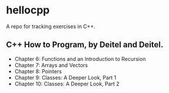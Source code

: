 # hellocpp

A repo for tracking exercises in C++.

## C++ How to Program, by Deitel and Deitel.

- Chapter 6: Functions and an Introduction to Recursion
- Chapter 7: Arrays and Vectors
- Chapter 8: Pointers
- Chapter 9: Classes: A Deeper Look, Part 1
- Chapter 10: Classes: A Deeper Look, Part 2